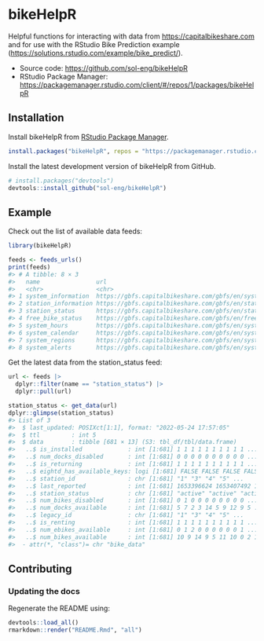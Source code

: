 
<!-- README.md is generated from README.Rmd. Please edit that file -->

# bikeHelpR

Helpful functions for interacting with data from
<https://capitalbikeshare.com> and for use with the RStudio Bike
Prediction example
(<https://solutions.rstudio.com/example/bike_predict/>).

-   Source code: <https://github.com/sol-eng/bikeHelpR>
-   RStudio Package Manager:
    <https://packagemanager.rstudio.com/client/#/repos/1/packages/bikeHelpR>

## Installation

Install bikeHelpR from [RStudio Package
Manager](https://packagemanager.rstudio.com/client/#/repos/1/packages/bikeHelpR).

``` r
install.packages("bikeHelpR", repos = "https://packagemanager.rstudio.com/all/latest")
```

Install the latest development version of bikeHelpR from GitHub.

``` r
# install.packages("devtools")
devtools::install_github("sol-eng/bikeHelpR")
```

## Example

Check out the list of available data feeds:

``` r
library(bikeHelpR)

feeds <- feeds_urls()
print(feeds)
#> # A tibble: 8 × 3
#>   name                url                                                last_updated       
#>   <chr>               <chr>                                              <dttm>             
#> 1 system_information  https://gbfs.capitalbikeshare.com/gbfs/en/system_… 2022-05-24 17:56:40
#> 2 station_information https://gbfs.capitalbikeshare.com/gbfs/en/station… 2022-05-24 17:56:40
#> 3 station_status      https://gbfs.capitalbikeshare.com/gbfs/en/station… 2022-05-24 17:56:40
#> 4 free_bike_status    https://gbfs.capitalbikeshare.com/gbfs/en/free_bi… 2022-05-24 17:56:40
#> 5 system_hours        https://gbfs.capitalbikeshare.com/gbfs/en/system_… 2022-05-24 17:56:40
#> 6 system_calendar     https://gbfs.capitalbikeshare.com/gbfs/en/system_… 2022-05-24 17:56:40
#> 7 system_regions      https://gbfs.capitalbikeshare.com/gbfs/en/system_… 2022-05-24 17:56:40
#> 8 system_alerts       https://gbfs.capitalbikeshare.com/gbfs/en/system_… 2022-05-24 17:56:40
```

Get the latest data from the station_status feed:

``` r
url <- feeds |> 
  dplyr::filter(name == "station_status") |> 
  dplyr::pull(url)

station_status <- get_data(url)
dplyr::glimpse(station_status)
#> List of 3
#>  $ last_updated: POSIXct[1:1], format: "2022-05-24 17:57:05"
#>  $ ttl         : int 5
#>  $ data        : tibble [681 × 13] (S3: tbl_df/tbl/data.frame)
#>   ..$ is_installed             : int [1:681] 1 1 1 1 1 1 1 1 1 1 ...
#>   ..$ num_docks_disabled       : int [1:681] 0 0 0 0 0 0 0 0 0 0 ...
#>   ..$ is_returning             : int [1:681] 1 1 1 1 1 1 1 1 1 1 ...
#>   ..$ eightd_has_available_keys: logi [1:681] FALSE FALSE FALSE FALSE FALSE FALSE ...
#>   ..$ station_id               : chr [1:681] "1" "3" "4" "5" ...
#>   ..$ last_reported            : int [1:681] 1653396624 1653407492 1653410286 1653402738 1653410778 1653409022 1653410199 1653411718 1653409213 1653411965 ...
#>   ..$ station_status           : chr [1:681] "active" "active" "active" "active" ...
#>   ..$ num_bikes_disabled       : int [1:681] 0 1 0 0 0 0 0 0 0 0 ...
#>   ..$ num_docks_available      : int [1:681] 5 7 2 3 14 5 9 12 9 5 ...
#>   ..$ legacy_id                : chr [1:681] "1" "3" "4" "5" ...
#>   ..$ is_renting               : int [1:681] 1 1 1 1 1 1 1 1 1 1 ...
#>   ..$ num_ebikes_available     : int [1:681] 0 1 2 0 0 0 0 0 0 1 ...
#>   ..$ num_bikes_available      : int [1:681] 10 9 14 9 5 11 10 0 2 12 ...
#>  - attr(*, "class")= chr "bike_data"
```

## Contributing

### Updating the docs

Regenerate the README using:

``` r
devtools::load_all()
rmarkdown::render("README.Rmd", "all")
```
